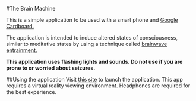 #The Brain Machine

This is a simple application to be used with a smart phone and [Google Cardboard.](https://store.google.com/product/google_cardboard?utm_source=en-ha-na-us-sem&utm_medium=desktop&utm_content=plas&utm_campaign=Cardboard&gl=us&gclid=Cj0KEQjwh428BRCnvcyI-5nqjY4BEiQAijebwtnYoOtdMiAJhkIG7UCkNxR9WNJE_Yu9eNO8GhD2YA4aAieC8P8HAQ)

The application is intended to induce altered states of consciousness, similar to
meditative states by using a technique called [brainwave entrainment.](https://en.wikipedia.org/wiki/Brainwave_entrainment)

**This application uses flashing lights and sounds. Do not use if you are prone to or worried
about seizures.**

##Using the application
Visit [this site](#) to launch the application. This app requires a virtual reality
viewing environment. Headphones are required for the best experience.
